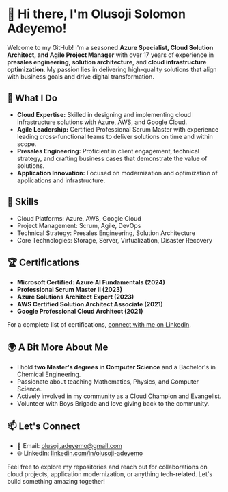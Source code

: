 # 👋 Hi there, I'm Olusoji Solomon Adeyemo!  

Welcome to my GitHub! I'm a seasoned **Azure Specialist, Cloud Solution Architect, and Agile Project Manager** with over 17 years of experience in **presales engineering**, **solution architecture**, and **cloud infrastructure optimization**. My passion lies in delivering high-quality solutions that align with business goals and drive digital transformation.  

## 🌟 What I Do  
- **Cloud Expertise:** Skilled in designing and implementing cloud infrastructure solutions with Azure, AWS, and Google Cloud.  
- **Agile Leadership:** Certified Professional Scrum Master with experience leading cross-functional teams to deliver solutions on time and within scope.  
- **Presales Engineering:** Proficient in client engagement, technical strategy, and crafting business cases that demonstrate the value of solutions.  
- **Application Innovation:** Focused on modernization and optimization of applications and infrastructure.  

## 🔧 Skills  
- Cloud Platforms: Azure, AWS, Google Cloud  
- Project Management: Scrum, Agile, DevOps  
- Technical Strategy: Presales Engineering, Solution Architecture  
- Core Technologies: Storage, Server, Virtualization, Disaster Recovery  

## 🏆 Certifications  
- **Microsoft Certified: Azure AI Fundamentals (2024)**  
- **Professional Scrum Master II (2023)**  
- **Azure Solutions Architect Expert (2023)**  
- **AWS Certified Solution Architect Associate (2021)**  
- **Google Professional Cloud Architect (2021)**  

For a complete list of certifications, [connect with me on LinkedIn](https://linkedin.com/in/olusoji-adeyemo).  

## 🌍 A Bit More About Me  
- I hold **two Master's degrees in Computer Science** and a Bachelor's in Chemical Engineering.  
- Passionate about teaching Mathematics, Physics, and Computer Science.  
- Actively involved in my community as a Cloud Champion and Evangelist.  
- Volunteer with Boys Brigade and love giving back to the community.  

## 📫 Let's Connect  
- 📧 Email: olusoji.adeyemo@gmail.com  
- 🌐 LinkedIn: [linkedin.com/in/olusoji-adeyemo](https://linkedin.com/in/olusoji-adeyemo)  

Feel free to explore my repositories and reach out for collaborations on cloud projects, application modernization, or anything tech-related. Let's build something amazing together!
